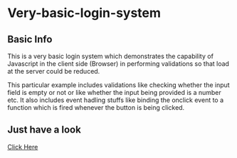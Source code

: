 # Very-basic-login-system

## Basic Info
<p> This is a very basic login system which demonstrates the capability of Javascript in the client side (Browser) in performing validations so that load at the server could be reduced. </p>

<p> This particular example includes validations like checking whether the input field is empty or not or like whether the input being provided is a number etc. It also includes event hadling stuffs like binding the onclick event to a function which is fired whenever the button is being clicked.</p>

## Just have a look
<a href='https://jamesgeorge007.github.io/Basic-login-system/'> Click Here </a>
